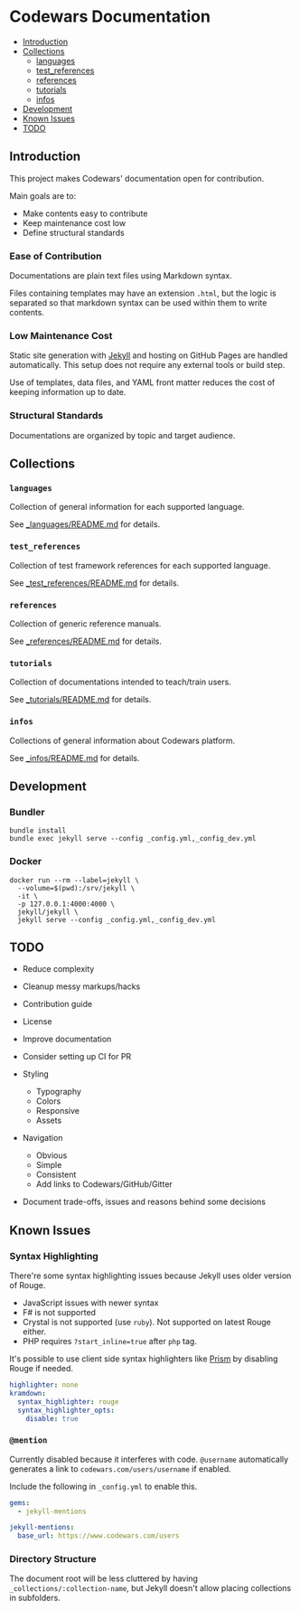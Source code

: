 # Codewars Documentation

- [Introduction](#introduction)
- [Collections](#collections)
  - [languages](#languages)
  - [test_references](#test_references)
  - [references](#references)
  - [tutorials](#tutorials)
  - [infos](#infos)
- [Development](#development)
- [Known Issues](#known-issues)
- [TODO](#todo)

## Introduction

This project makes Codewars' documentation open for contribution.

Main goals are to:

- Make contents easy to contribute
- Keep maintenance cost low
- Define structural standards

### Ease of Contribution

Documentations are plain text files using Markdown syntax.

Files containing templates may have an extension `.html`,
but the logic is separated so that markdown syntax can be used within them to write contents.

### Low Maintenance Cost

Static site generation with [Jekyll](https://jekyllrb.com/)
and hosting on GitHub Pages are handled automatically.
This setup does not require any external tools or build step.

Use of templates, data files, and YAML front matter reduces the cost of keeping information up to date.

### Structural Standards

Documentations are organized by topic and target audience.


## Collections

### `languages`

Collection of general information for each supported language.

See [_languages/README.md](_languages/README.md) for details.

### `test_references`

Collection of test framework references for each supported language.

See [_test_references/README.md](_test_references/README.md) for details.


### `references`

Collection of generic reference manuals.

See [_references/README.md](_references/README.md) for details.


### `tutorials`

Collection of documentations intended to teach/train users.

See [_tutorials/README.md](_tutorials/README.md) for details.


### `infos`

Collections of general information about Codewars platform.

See [_infos/README.md](_infos/README.md) for details.


## Development

### Bundler

```
bundle install
bundle exec jekyll serve --config _config.yml,_config_dev.yml
```

### Docker

```
docker run --rm --label=jekyll \
  --volume=$(pwd):/srv/jekyll \
  -it \
  -p 127.0.0.1:4000:4000 \
  jekyll/jekyll \
  jekyll serve --config _config.yml,_config_dev.yml
```


## TODO

- Reduce complexity
- Cleanup messy markups/hacks
- Contribution guide
- License
- Improve documentation
- Consider setting up CI for PR
- Styling
  - Typography
  - Colors
  - Responsive
  - Assets
- Navigation
  - Obvious
  - Simple
  - Consistent
  - Add links to Codewars/GitHub/Gitter

- Document trade-offs, issues and reasons behind some decisions

## Known Issues

### Syntax Highlighting

There're some syntax highlighting issues because Jekyll uses older version of Rouge.

- JavaScript issues with newer syntax
- F# is not supported
- Crystal is not supported (use `ruby`). Not supported on latest Rouge either.
- PHP requires `?start_inline=true` after `php` tag.

It's possible to use client side syntax highlighters like
[Prism](http://prismjs.com/examples.html) by disabling Rouge if needed.

```yaml
highlighter: none
kramdown:
  syntax_highlighter: rouge
  syntax_highlighter_opts:
    disable: true
```

### `@mention`

Currently disabled because it interferes with code.
`@username` automatically generates a link to `codewars.com/users/username` if enabled.

Include the following in `_config.yml` to enable this.

```yaml
gems:
  - jekyll-mentions

jekyll-mentions:
  base_url: https://www.codewars.com/users
```

### Directory Structure

The document root will be less cluttered by having `_collections/:collection-name`,
but Jekyll doesn't allow placing collections in subfolders.
